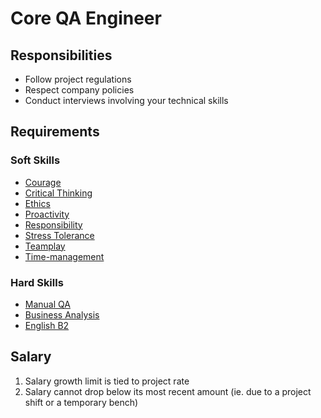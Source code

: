 # Core QA Engineer

## Responsibilities 
* Follow project regulations
* Respect company policies
* Conduct interviews involving your technical skills

## Requirements

### Soft Skills
* [Courage](../Skills/soft.md#courage)
* [Critical Thinking](../Skills/soft.md#critical-thinking)
* [Ethics](../Skills/soft.md#ethics)
* [Proactivity](../Skills/soft.md#proactivity)
* [Responsibility](../Skills/soft.md#responsibility)
* [Stress Tolerance](../Skills/soft.md#stress-tolerance)
* [Teamplay](../Skills/soft.md#teamplay)
* [Time-management](../Skills/soft.md#time-management)

### Hard Skills
* [Manual QA](../Skills/hard.md#manual-qa)
* [Business Analysis](../Skills/hard.md#business-analysis)
* [English B2](../Skills/hard.md#english-b2-upper-intermediate)

## Salary
1. Salary growth limit is tied to project rate	
2. Salary cannot drop below its most recent amount (ie. due to a project shift or a temporary bench)